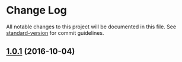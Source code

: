 # Change Log

All notable changes to this project will be documented in this file. See [standard-version](https://github.com/conventional-changelog/standard-version) for commit guidelines.

<a name="1.0.1"></a>
## [1.0.1](https://github.com/focusaurus/config3/compare/v1.0.0...v1.0.1) (2016-10-04)
